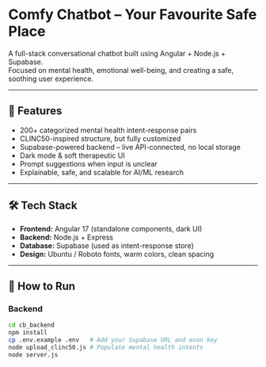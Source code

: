 # Comfy Chatbot – Your Favourite Safe Place

A full-stack conversational chatbot built using Angular + Node.js + Supabase.  
Focused on mental health, emotional well-being, and creating a safe, soothing user experience.

---

## 🌿 Features

- 200+ categorized mental health intent-response pairs
- CLINC50-inspired structure, but fully customized
- Supabase-powered backend – live API-connected, no local storage
- Dark mode & soft therapeutic UI
- Prompt suggestions when input is unclear
- Explainable, safe, and scalable for AI/ML research

---

## 🛠 Tech Stack

- **Frontend:** Angular 17 (standalone components, dark UI)
- **Backend:** Node.js + Express
- **Database:** Supabase (used as intent-response store)
- **Design:** Ubuntu / Roboto fonts, warm colors, clean spacing

---

## 🚀 How to Run

### Backend
```bash
cd cb_backend
npm install
cp .env.example .env   # Add your Supabase URL and anon key
node upload_clinc50.js # Populate mental health intents
node server.js
